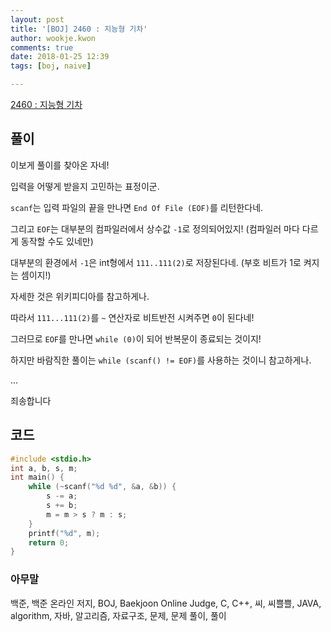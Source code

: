 ```yaml
---
layout: post
title: '[BOJ] 2460 : 지능형 기차'
author: wookje.kwon
comments: true
date: 2018-01-25 12:39
tags: [boj, naive]

---
```


[2460 : 지능형 기차](https://www.acmicpc.net/problem/2460)

## 풀이

이보게 풀이를 찾아온 자네!

입력을 어떻게 받을지 고민하는 표정이군.

`scanf`는 입력 파일의 끝을 만나면 `End Of File (EOF)`를 리턴한다네.

그리고 `EOF`는 대부분의 컴파일러에서 상수값 `-1`로 정의되어있지! (컴파일러 마다 다르게 동작할 수도 있네만)

대부분의 환경에서 `-1`은 int형에서 `111..111(2)`로 저장된다네. (부호 비트가 1로 켜지는 셈이지!)

자세한 것은 위키피디아를 참고하게나.

따라서 `111...111(2)`를 `~` 연산자로 비트반전 시켜주면 `0`이 된다네!

그러므로 `EOF`를 만나면 `while (0)`이 되어 반복문이 종료되는 것이지!

하지만 바람직한 풀이는 `while (scanf() != EOF)`를 사용하는 것이니 참고하게나.

...

죄송합니다

## 코드

```cpp
#include <stdio.h>
int a, b, s, m;
int main() {
	while (~scanf("%d %d", &a, &b)) {
		s -= a;
		s += b;
		m = m > s ? m : s;
	}
	printf("%d", m);
	return 0;
}
```

### 아무말  
백준, 백준 온라인 저지, BOJ, Baekjoon Online Judge, C, C++, 씨, 씨쁠쁠, JAVA, algorithm, 자바, 알고리즘, 자료구조, 문제, 문제 풀이, 풀이
